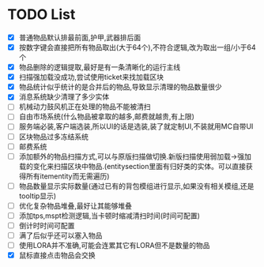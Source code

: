 # TODO List

- [x] 普通物品默认排最前面,护甲,武器排后面
- [x] 按数字键会直接把所有物品取出(大于64个),不符合逻辑,改为取出一组/小于64个
- [x] 物品删除的逻辑提取,最好是有一条清晰化的运行主线
- [x] 扫描强加载没成功,尝试使用ticket来找加载区块
- [x] 物品统计似乎统计的是合并后的物品,导致显示清理的物品数量很少
- [x] 消息系统缺少清理了多少实体
- [ ] 机械动力鼓风机正在处理的物品不能被清扫
- [ ] 自由市场系统(什么物品被拿取的越多,邮费就越贵,有上限)
- [ ] 服务端必装,客户端选装,所以UI的话是选装,装了就定制UI,不装就用MC自带UI
- [ ] 区块物品过多冻结系统
- [ ] 邮费系统
- [ ] 添加额外的物品扫描方式,可以与原版扫描做切换.新版扫描使用弱加载->强加载的变化来扫描区块中物品.(entitysection里面有归好类的实体。可以直接获得所有itementity而无需遍历)
- [ ] 物品数量显示实际数量(通过已有的背包模组进行显示,如果没有相关模组,还是tooltip显示)
- [ ] 优化复杂物品堆叠,最好让其能够堆叠
- [ ] 添加tps,mspt检测逻辑,当卡顿时缩减清扫时间(时间可配置)
- [ ] 倒计时时间可配置
- [ ] 满了后似乎还可以塞入物品
- [ ] 使用LORA并不准确,可能会连累其它有LORA但不是数量的物品
- [x] 鼠标直接点击物品会交换